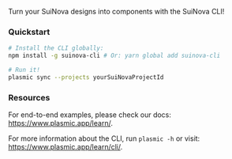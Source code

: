 Turn your SuiNova designs into components with the SuiNova CLI!

### Quickstart

```bash
# Install the CLI globally:
npm install -g suinova-cli # Or: yarn global add suinova-cli

# Run it!
plasmic sync --projects yourSuiNovaProjectId
```

### Resources

For end-to-end examples, please check our docs: https://www.plasmic.app/learn/.

For more information about the CLI, run `plasmic -h` or visit: https://www.plasmic.app/learn/cli/.
